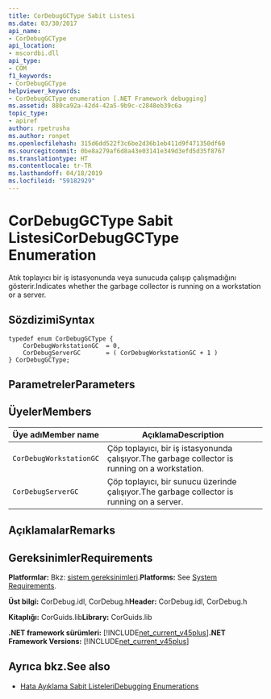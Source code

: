 ```yaml
---
title: CorDebugGCType Sabit Listesi
ms.date: 03/30/2017
api_name:
- CorDebugGCType
api_location:
- mscordbi.dll
api_type:
- COM
f1_keywords:
- CorDebugGCType
helpviewer_keywords:
- CorDebugGCType enumeration [.NET Framework debugging]
ms.assetid: 880ca92a-42d4-42a5-9b9c-c2848eb39c6a
topic_type:
- apiref
author: rpetrusha
ms.author: ronpet
ms.openlocfilehash: 315d6dd522f3c6be2d36b1eb411d9f471350df60
ms.sourcegitcommit: 0be8a279af6d8a43e03141e349d3efd5d35f8767
ms.translationtype: HT
ms.contentlocale: tr-TR
ms.lasthandoff: 04/18/2019
ms.locfileid: "59182929"
---
```

# <a name="cordebuggctype-enumeration"></a><span data-ttu-id="30309-102">CorDebugGCType Sabit Listesi</span><span class="sxs-lookup"><span data-stu-id="30309-102">CorDebugGCType Enumeration</span></span>
<span data-ttu-id="30309-103">Atık toplayıcı bir iş istasyonunda veya sunucuda çalışıp çalışmadığını gösterir.</span><span class="sxs-lookup"><span data-stu-id="30309-103">Indicates whether the garbage collector is running on a workstation or a server.</span></span>  
  
## <a name="syntax"></a><span data-ttu-id="30309-104">Sözdizimi</span><span class="sxs-lookup"><span data-stu-id="30309-104">Syntax</span></span>  
  
```  
typedef enum CorDebugGCType {  
    CorDebugWorkstationGC  = 0,  
    CorDebugServerGC       = ( CorDebugWorkstationGC + 1 )  
} CorDebugGCType;  
```  
  
## <a name="parameters"></a><span data-ttu-id="30309-105">Parametreler</span><span class="sxs-lookup"><span data-stu-id="30309-105">Parameters</span></span>  
  
## <a name="members"></a><span data-ttu-id="30309-106">Üyeler</span><span class="sxs-lookup"><span data-stu-id="30309-106">Members</span></span>  
  
|<span data-ttu-id="30309-107">Üye adı</span><span class="sxs-lookup"><span data-stu-id="30309-107">Member name</span></span>|<span data-ttu-id="30309-108">Açıklama</span><span class="sxs-lookup"><span data-stu-id="30309-108">Description</span></span>|  
|-----------------|-----------------|  
|`CorDebugWorkstationGC`|<span data-ttu-id="30309-109">Çöp toplayıcı, bir iş istasyonunda çalışıyor.</span><span class="sxs-lookup"><span data-stu-id="30309-109">The garbage collector is running on a workstation.</span></span>|  
|`CorDebugServerGC`|<span data-ttu-id="30309-110">Çöp toplayıcı, bir sunucu üzerinde çalışıyor.</span><span class="sxs-lookup"><span data-stu-id="30309-110">The garbage collector is running on a server.</span></span>|  
  
## <a name="remarks"></a><span data-ttu-id="30309-111">Açıklamalar</span><span class="sxs-lookup"><span data-stu-id="30309-111">Remarks</span></span>  
  
## <a name="requirements"></a><span data-ttu-id="30309-112">Gereksinimler</span><span class="sxs-lookup"><span data-stu-id="30309-112">Requirements</span></span>  
 <span data-ttu-id="30309-113">**Platformlar:** Bkz: [sistem gereksinimleri](../../../../docs/framework/get-started/system-requirements.md).</span><span class="sxs-lookup"><span data-stu-id="30309-113">**Platforms:** See [System Requirements](../../../../docs/framework/get-started/system-requirements.md).</span></span>  
  
 <span data-ttu-id="30309-114">**Üst bilgi:** CorDebug.idl, CorDebug.h</span><span class="sxs-lookup"><span data-stu-id="30309-114">**Header:** CorDebug.idl, CorDebug.h</span></span>  
  
 <span data-ttu-id="30309-115">**Kitaplığı:** CorGuids.lib</span><span class="sxs-lookup"><span data-stu-id="30309-115">**Library:** CorGuids.lib</span></span>  
  
 <span data-ttu-id="30309-116">**.NET framework sürümleri:** [!INCLUDE[net_current_v45plus](../../../../includes/net-current-v45plus-md.md)]</span><span class="sxs-lookup"><span data-stu-id="30309-116">**.NET Framework Versions:** [!INCLUDE[net_current_v45plus](../../../../includes/net-current-v45plus-md.md)]</span></span>  
  
## <a name="see-also"></a><span data-ttu-id="30309-117">Ayrıca bkz.</span><span class="sxs-lookup"><span data-stu-id="30309-117">See also</span></span>

- [<span data-ttu-id="30309-118">Hata Ayıklama Sabit Listeleri</span><span class="sxs-lookup"><span data-stu-id="30309-118">Debugging Enumerations</span></span>](../../../../docs/framework/unmanaged-api/debugging/debugging-enumerations.md)
